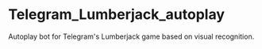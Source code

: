 # Telegram_Lumberjack_autoplay
Autoplay bot for Telegram's Lumberjack game based on visual recognition.
